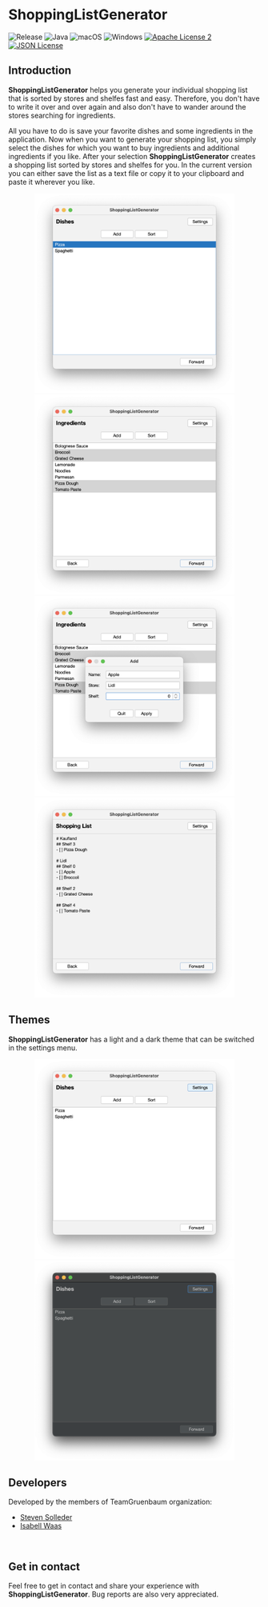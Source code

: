 # ShoppingListGenerator

![Release](https://img.shields.io/badge/release-2021.1-9cf)
![Java](https://img.shields.io/badge/JAVA-1.8-9cf)
![macOS](https://img.shields.io/badge/macOS-passing-blue)
![Windows](https://img.shields.io/badge/windows-passing-blue)
[![Apache License 2](https://img.shields.io/badge/license-Apache%202-greene)](https://www.apache.org/licenses/LICENSE-2.0.txt)
[![JSON License](https://img.shields.io/badge/license-JSON-greene)](https://raw.githubusercontent.com/stleary/JSON-java/master/LICENSE.txt)


## Introduction
**ShoppingListGenerator** helps you generate your individual shopping list that is sorted by stores and shelfes fast and easy. Therefore, you don't have to write it over and over again and also don't have to wander around the stores searching for ingredients.

All you have to do is save your favorite dishes and some ingredients in the application.
Now when you want to generate your shopping list, you simply select the dishes for which you want to buy ingredients and additional ingredients if you like.
After your selection **ShoppingListGenerator** creates a shopping list sorted by stores and shelfes for you.
In the current version you can either save the list as a text file or copy it to your clipboard and paste it wherever you like.

<p align="center">
<img src="https://github.com/TeamGruenbaum/ShoppingListGenerator/blob/master/screenshots/dishes.png" width="400" height="400" border=0>
<img src="https://github.com/TeamGruenbaum/ShoppingListGenerator/blob/master/screenshots/ingredients.png" width="400" height="400" border=0>
<img src="https://github.com/TeamGruenbaum/ShoppingListGenerator/blob/master/screenshots/add_ingredient.png" width="400" height="400" border=0>
<img src="https://github.com/TeamGruenbaum/ShoppingListGenerator/blob/master/screenshots/shopping_list.png" width="400" height="400" border=0>
</p>


## Themes
**ShoppingListGenerator** has a light and a dark theme that can be switched in the settings menu.

<p align="center">
<img src="https://github.com/TeamGruenbaum/ShoppingListGenerator/blob/master/screenshots/light_theme.png" width="400" height="400" border=0>
<img src="https://github.com/TeamGruenbaum/ShoppingListGenerator/blob/master/screenshots/dark_theme.png" width="400" height="400" border=0>
</p>


## Developers
Developed by the members of TeamGruenbaum organization:
- [Steven Solleder](https://stevensolleder.de/)
- [Isabell Waas](https://github.com/isabellwaas)
<br>

## Get in contact
Feel free to get in contact and share your experience with **ShoppingListGenerator**. Bug reports are also very appreciated.
